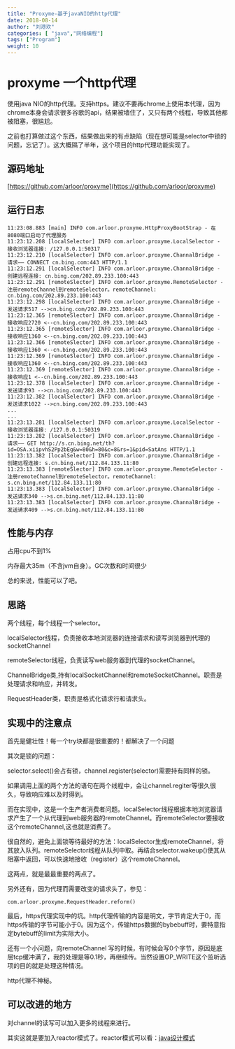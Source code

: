 ```yaml
---
title: "Proxyme-基于javaNIO的http代理"
date: 2018-08-14
author: "刘港欢"
categories: [ "java","网络编程"]
tags: ["Program"]
weight: 10
---
```


# proxyme 一个http代理

使用java NIO的http代理。支持https。建议不要再chrome上使用本代理，因为chrome本身会请求很多谷歌的api，结果被墙住了，又只有两个线程，导致其他都被阻塞，很尴尬。

之前也打算做过这个东西，结果做出来的有点缺陷（现在想可能是selector中锁的问题，忘记了）。这大概隔了半年，这个项目的http代理功能实现了。

## 源码地址

[https://github.com/arloor/proxyme](https://github.com/arloor/proxyme)

## 运行日志

```
11:23:08.883 [main] INFO com.arloor.proxyme.HttpProxyBootStrap - 在8080端口启动了代理服务
11:23:12.208 [localSelector] INFO com.arloor.proxyme.LocalSelector - 接收浏览器连接: /127.0.0.1:50317
11:23:12.210 [localSelector] INFO com.arloor.proxyme.ChannalBridge - 请求—— CONNECT cn.bing.com:443 HTTP/1.1
11:23:12.291 [localSelector] INFO com.arloor.proxyme.ChannalBridge - 创建远程连接: cn.bing.com/202.89.233.100:443
11:23:12.291 [remoteSlector] INFO com.arloor.proxyme.RemoteSelector - 注册remoteChannel到remoteSelector。remoteChannel: cn.bing.com/202.89.233.100:443
11:23:12.298 [localSelector] INFO com.arloor.proxyme.ChannalBridge - 发送请求517 -->cn.bing.com/202.89.233.100:443
11:23:12.365 [remoteSlector] INFO com.arloor.proxyme.ChannalBridge - 接收响应2720 <--cn.bing.com/202.89.233.100:443
11:23:12.365 [remoteSlector] INFO com.arloor.proxyme.ChannalBridge - 接收响应1360 <--cn.bing.com/202.89.233.100:443
11:23:12.366 [remoteSlector] INFO com.arloor.proxyme.ChannalBridge - 接收响应1360 <--cn.bing.com/202.89.233.100:443
11:23:12.369 [remoteSlector] INFO com.arloor.proxyme.ChannalBridge - 接收响应1360 <--cn.bing.com/202.89.233.100:443
11:23:12.369 [remoteSlector] INFO com.arloor.proxyme.ChannalBridge - 接收响应1 <--cn.bing.com/202.89.233.100:443
11:23:12.378 [localSelector] INFO com.arloor.proxyme.ChannalBridge - 发送请求93 -->cn.bing.com/202.89.233.100:443
11:23:12.382 [localSelector] INFO com.arloor.proxyme.ChannalBridge - 发送请求1022 -->cn.bing.com/202.89.233.100:443
...
...
11:23:13.281 [localSelector] INFO com.arloor.proxyme.LocalSelector - 接收浏览器连接: /127.0.0.1:50319
11:23:13.282 [localSelector] INFO com.arloor.proxyme.ChannalBridge - 请求—— GET http://s.cn.bing.net/th?id=OSA.xiipvhS2Pp2bEg&w=80&h=80&c=8&rs=1&pid=SatAns HTTP/1.1
11:23:13.382 [localSelector] INFO com.arloor.proxyme.ChannalBridge - 创建远程连接: s.cn.bing.net/112.84.133.11:80
11:23:13.383 [remoteSlector] INFO com.arloor.proxyme.RemoteSelector - 注册remoteChannel到remoteSelector。remoteChannel: s.cn.bing.net/112.84.133.11:80
11:23:13.383 [localSelector] INFO com.arloor.proxyme.ChannalBridge - 发送请求340 -->s.cn.bing.net/112.84.133.11:80
11:23:13.383 [localSelector] INFO com.arloor.proxyme.ChannalBridge - 发送请求409 -->s.cn.bing.net/112.84.133.11:80
```

## 性能与内存

占用cpu不到1%

内存最大35m（不含jvm自身）。GC次数和时间很少

总的来说，性能可以了吧。

## 思路

两个线程，每个线程一个selector。

localSelector线程，负责接收本地浏览器的连接请求和读写浏览器到代理的socketChannel

remoteSelector线程，负责读写web服务器到代理的socketChannel。

ChannelBridge类,持有localSocketChannel和remoteSocketChannel。职责是处理请求和响应，并转发。

RequestHeader类，职责是格式化请求行和请求头。

## 实现中的注意点

首先是健壮性！每一个try块都是很重要的！都解决了一个问题

其次是锁的问题：

selector.select()会占有锁，channel.register(selector)需要持有同样的锁。

如果调用上面的两个方法的语句在两个线程中，会让channel.regiter等很久很久，导致响应难以及时得到。

而在实现中，这是一个生产者消费者问题。localSelector线程根据本地浏览器请求产生了一个从代理到web服务器的remoteChannel。而remoteSelector要接收这个remoteChannel,这也就是消费了。

很自然的，避免上面锁等待最好的方法：localSelector生成remoteChannel，将其放入队列。remoteSelector线程从队列中取。再结合selector.wakeup()使其从阻塞中返回，可以快速地接收（register）这个remoteChannel。

这两点，就是最最重要的两点了。

另外还有，因为代理而需要改变的请求头了，参见：

```
com.arloor.proxyme.RequestHeader.reform()
```

最后，https代理实现中的坑。http代理传输的内容是明文，字节肯定大于0，而https传输的字节可能小于0。因为这个，传输https数据的bybebuff时，要特意指定bytebuff的limit为实际大小。

还有一个小问题，向remoteChannel 写的时候，有时候会写0个字节，原因是底层tcp缓冲满了，我的处理是等0.1秒，再继续传。当然设置OP_WRITE这个监听选项的目的就是处理这种情况。

http代理不神秘。

## 可以改进的地方

对channel的读写可以加入更多的线程来进行。

其实这就是要加入reactor模式了。reactor模式可以看：[java设计模式](https://github.com/iluwatar/java-design-patterns/tree/master/reactor)
